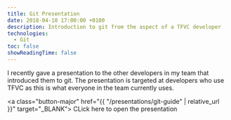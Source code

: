 ```yaml
---
title: Git Presentation
date: 2018-04-10 17:00:00 +0100
description: Introduction to git from the aspect of a TFVC developer
technologies:
  - Git
toc: false
showReadingTime: false
---
```


I recently gave a presentation to the other developers in my team that introduced them to git. The presentation is targeted at developers who use TFVC as this is what everyone in the team currently uses.

<a class="button-major" href="{{ "/presentations/git-guide" | relative_url }}" target="\_BLANK"><i class="fas fa-external-link-alt"></i>&nbsp;CLick here to open the presentation</a>
